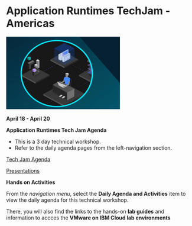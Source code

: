# Application Runtimes TechJam - Americas

![](images/techjam.png)


**April 18 - April 20** 


**Application Runtimes Tech Jam Agenda**

  - This is a 3 day technical workshop.  
  - Refer to the daily agenda pages from the left-navigation section.
  
  

[Tech Jam Agenda](https://ibm.box.com/s/rg7azrhevx7th5kq94jfebruy2mwaw4l)




[Presentations](https://ibm.box.com/s/1y4zdw81v2ded2t87efrvx04efy09hou)


<!--
**Presentations**

[Presentation Material](https://ibm.box.com/v/FS2020-CP4Apps-Presentation)

**password:** fs2020ibm

-->

**Hands on Activities**


From the _navigation menu_, select the **Daily Agenda and Activities** item to view the daily agenda for this technical workshop. 

There, you will also find the links to the hands-on **lab guides** and information to accces the **VMware on IBM Cloud lab environments** 



